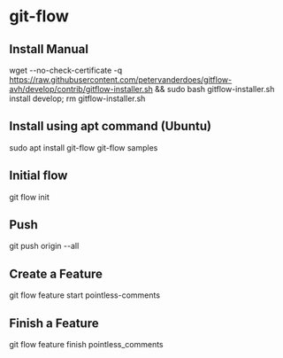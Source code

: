 # git-flow
## Install Manual
wget --no-check-certificate -q  https://raw.githubusercontent.com/petervanderdoes/gitflow-avh/develop/contrib/gitflow-installer.sh && sudo bash gitflow-installer.sh install develop; rm gitflow-installer.sh

## Install using apt command (Ubuntu)
sudo apt install git-flow
git-flow samples


## Initial flow
git flow init

## Push
git push origin --all

## Create a Feature
git flow feature start pointless-comments

## Finish a Feature
git flow feature finish pointless_comments
